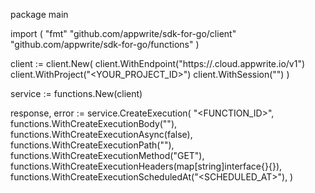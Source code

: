 package main

import (
    "fmt"
    "github.com/appwrite/sdk-for-go/client"
    "github.com/appwrite/sdk-for-go/functions"
)

client := client.New(
    client.WithEndpoint("https://<REGION>.cloud.appwrite.io/v1")
    client.WithProject("<YOUR_PROJECT_ID>")
    client.WithSession("")
)

service := functions.New(client)

response, error := service.CreateExecution(
    "<FUNCTION_ID>",
    functions.WithCreateExecutionBody("<BODY>"),
    functions.WithCreateExecutionAsync(false),
    functions.WithCreateExecutionPath("<PATH>"),
    functions.WithCreateExecutionMethod("GET"),
    functions.WithCreateExecutionHeaders(map[string]interface{}{}),
    functions.WithCreateExecutionScheduledAt("<SCHEDULED_AT>"),
)
